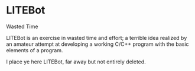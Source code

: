 # LITEBot
Wasted Time

LITEBot is an exercise in wasted time and effort; a terrible idea realized by an amateur attempt at developing a working C/C++ program with the basic elements of a program.

I place ye here LITEBot, far away but not entirely deleted.
